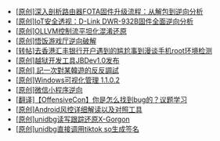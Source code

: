 + [[原创]深入剖析路由器FOTA固件升级流程：从解包到逆向分析](https://bbs.kanxue.com/thread-286209.htm)
+ [[原创]IoT安全透视：D-Link DWR-932B固件全面逆向分析](https://bbs.kanxue.com/thread-286208.htm)
+ [[原创]OLLVM控制流平坦化混淆还原](https://bbs.kanxue.com/thread-286151.htm)
+ [[原创]悟饭游戏厅逆向破解](https://bbs.kanxue.com/thread-286194.htm)
+ [[转帖]去香港汇丰银行开户遇到的尴尬事到漫谈手机root环境检测](https://bbs.kanxue.com/thread-285754.htm)
+ [[原创]越狱开发工具JBDev1.0发布](https://bbs.kanxue.com/thread-286201.htm)
+ [[原创] 記一次對某韓遊的反反調試](https://bbs.kanxue.com/thread-286089.htm)
+ [[原创]Windows可视化管理 1.1.0.2](https://bbs.kanxue.com/thread-284075.htm)
+ [[原创]微信小程序逆向](https://bbs.kanxue.com/thread-286197.htm)
+ [[翻译]【OffensiveCon】你是怎么找到bug的？议题学习](https://bbs.kanxue.com/thread-286204.htm)
+ [[原创]Android风控详细解读以及对照工具](https://bbs.kanxue.com/thread-286120.htm)
+ [[原创]unidbg读写跟踪还原X-Gorgon](https://bbs.kanxue.com/thread-285586.htm)
+ [[原创]unidbg直接调用tiktok so生成签名](https://bbs.kanxue.com/thread-285623.htm)
